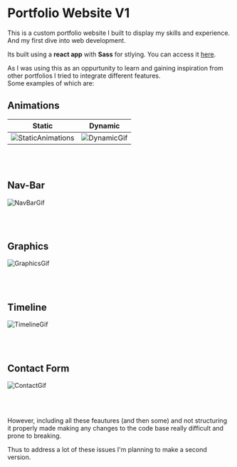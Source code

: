 # Portfolio Website V1

This is a custom portfolio website I built to display my skills and experience. And my first dive into web development.

Its built using a **react app** with **Sass** for stlying. You can access it <a href="https://fujinniazi.github.io/portfolio-v1/" target="_blank">here</a>.

As I was using this as an oppurtunity to learn and gaining inspiration from other portfolios I tried to integrate different features. <br>
Some examples of which are:

 ## Animations
| Static                            | Dynamic                          |
|-------------------------------------|-------------------------------------|
| ![StaticAnimations](https://github.com/user-attachments/assets/d3a2a352-5d7c-4395-b457-7764098d0486) | ![DynamicGif](https://github.com/user-attachments/assets/5cd2a995-771d-49c0-a248-94728b2927c9) |

<br>
<br>


## Nav-Bar
![NavBarGif](https://github.com/user-attachments/assets/be9b9b78-dec8-4e7d-86fd-95b5d9def0c8) 

<br>
<br>

## Graphics
![GraphicsGif](https://github.com/user-attachments/assets/93ccc92e-5240-406f-ad50-be9acee198dc)

<br>
<br>

## Timeline
![TimelineGif](https://github.com/user-attachments/assets/59d4ce1e-f13d-4bc1-94c2-6547bb6437d1)

<br>
<br>

## Contact Form
![ContactGif](https://github.com/user-attachments/assets/fc582dcb-3ea2-49f1-b1dc-d1341f7a6e96)

<br>
<br>

However, including all these feautures (and then some) and not structuring it properly made making any changes to the code base really difficult and prone to breaking.

Thus to address a lot of these issues I'm planning to make a second version.
